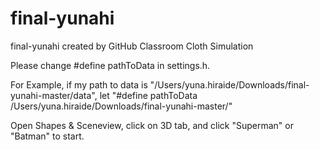 # final-yunahi
final-yunahi created by GitHub Classroom
Cloth Simulation

Please change #define pathToData in settings.h.


For Example, if my path to data is  "/Users/yuna.hiraide/Downloads/final-yunahi-master/data", let "#define pathToData /Users/yuna.hiraide/Downloads/final-yunahi-master/"



Open Shapes & Sceneview, click on 3D tab, and click "Superman" or "Batman" to start.

